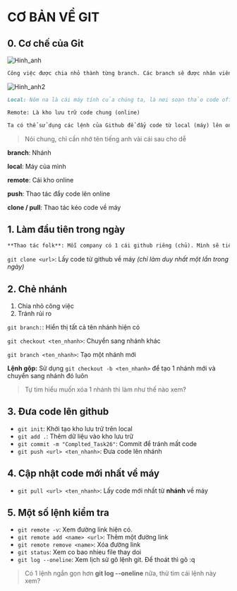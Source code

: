 # CƠ BẢN VỀ GIT 
## 0. Cơ chế của Git 
![Hinh_anh](https://encrypted-tbn0.gstatic.com/images?q=tbn:ANd9GcR4IkgIwsGWN52UBrCWimoeCqeQ4fo2F91_mg&s)

```md
Công việc được chia nhỏ thành từng branch. Các branch sẽ được nhân viên làm và chỉnh sửa trước, sau cùng mới được gộp vào nhánh master để tạo thành sản phẩm hoàn thiện. 
```
![Hinh_anh2](https://i.ytimg.com/vi/7jG1Bo84SGc/hq720.jpg?sqp=-oaymwEhCK4FEIIDSFryq4qpAxMIARUAAAAAGAElAADIQj0AgKJD&rs=AOn4CLB1JwpTtPzlr8_b08fRxFmFsasfBw)
```md
Local: Nôm na là cái máy tính của chúng ta, là nơi soạn thảo code offline 

Remote: Là kho lưu trữ code chung (online) 

Ta có thể sử dụng các lệnh của Github để đẩy code từ local (máy) lên online (remote), cũng có thể lấy code từ remote về local . Ngoài ra, trên remote cũng xảy ra hiện tượng gộp nhánh như ở hình 1. 
```

>Nói chung, chỉ cần nhớ tên tiếng anh vài cái sau cho dễ 

**branch**: Nhánh 

**local**: Máy của mình 

**remote**: Cái kho online 

**push**: Thao tác đẩy code lên online  

**clone / pull**: Thao tác kéo code về máy 


## 1. Làm đầu tiên trong ngày 
```md
**Thao tác folk**: Mỗi company có 1 cái github riêng (chủ). Mình sẽ tiến hành đưa cái github riêng của công ty đó về github của mình và chỉnh sửa ngay trên github của mình. Rồi mới đua code lên lại github của công ty. 
```
`git clone <url>`: Lấy code từ github về máy *(chỉ làm duy nhất một lần trong ngày)* 
## 2. Chẻ nhánh 
1. Chia nhỏ công việc 
2. Tránh rủi ro  

`git branch:`: Hiển thị tất cả tên nhánh hiện có

`git checkout <ten_nhanh>`: Chuyển sang nhánh khác 

`git branch <ten_nhanh>`: Tạo một nhánh mới 

**Lệnh gộp:** Sử dụng `git checkout -b <ten_nhanh>` để tạo 1 nhánh mới và chuyển sang nhánh đó luôn 

>Tự tìm hiểu muốn xóa 1 nhánh thì làm như thế nào xem?
## 3. Đưa code lên github 
- `git init`: Khởi tạo kho lưu trữ trên local 
- `git add .`: Thêm dữ liệu vào kho lưu trữ 
- `git commit -m "Complted_Task26"`: Commit để tránh mất code 
- `git push <url> <ten_nhanh>`: Đưa code lên nhánh 
## 4. Cập nhật code mới nhất về máy 
- `git pull <url> <ten_nhanh>`: Lấy code mới nhất từ **nhánh** về máy 
## 5. Một số lệnh kiểm tra 
- `git remote -v`: Xem đường link hiện có. 
- `git remote add <name> <url>`: Thêm một đường link 
- `git remote remove <name>`: Xóa đường link 
- `git status`: Xem co bao nhieu file thay doi 
- `git log --oneline`: Xem lịch sử gõ lệnh git. Để thoát thì gõ :q 

>Có 1 lệnh ngắn gọn hơn **git log --oneline** nữa, thử tìm cái lệnh này xem? 
